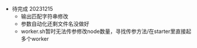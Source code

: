 * 待完成 20231215
    * 输出匹配字符串修改
    * 参数自动化还剩文件名没做好
    * worker.sh暂时无法传参修改node数量，寻找传参方法/在starter里直接起多个worker
